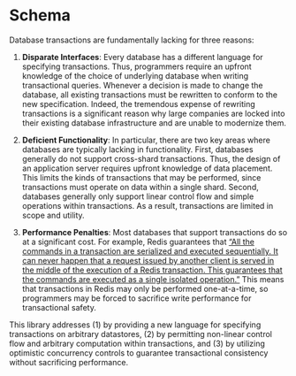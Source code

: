# Schema
Database transactions are fundamentally lacking for three reasons:

1. __Disparate Interfaces__: Every database has a different language for specifying transactions. Thus, programmers require an upfront knowledge of the choice of underlying database when writing transactional queries. Whenever a decision is made to change the database, all existing transactions must be rewritten to conform to the new specification. Indeed, the tremendous expense of rewriting transactions is a significant reason why large companies are locked into their existing database infrastructure and are unable to modernize them.

2. __Deficient Functionality__: In particular, there are two key areas where databases are typically lacking in functionality. First, databases generally do not support cross-shard transactions. Thus, the design of an application server requires upfront knowledge of data placement. This limits the kinds of transactions that may be performed, since transactions must operate on data within a single shard. Second, databases generally only support linear control flow and simple operations within transactions. As a result, transactions are limited in scope and utility.

3. __Performance Penalties__: Most databases that support transactions do so at a significant cost. For example, Redis guarantees that [“All the commands in a transaction are serialized and executed sequentially. It can never happen that a request issued by another client is served in the middle of the execution of a Redis transaction. This guarantees that the commands are executed as a single isolated operation.”](https://redis.io/topics/transactions) This means that transactions in Redis may only be performed one-at-a-time, so programmers may be forced to sacrifice write performance for transactional safety.

This library addresses (1) by providing a new language for specifying transactions on arbitrary datastores, (2) by permitting non-linear control flow and arbitrary computation within transactions, and (3) by utilizing optimistic concurrency controls to guarantee transactional consistency without sacrificing performance.
